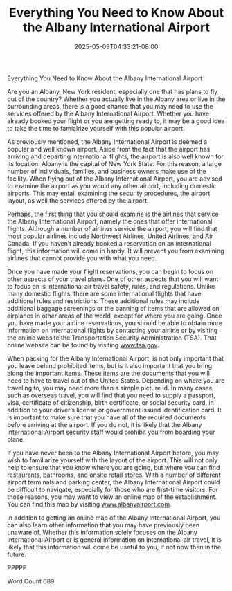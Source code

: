 ﻿---
title: "Everything You Need to Know About the Albany International Airport"
date: 2025-05-09T04:33:21-08:00
description: "International Airports Tips for Web Success"
featured_image: "/images/International Airports.jpg"
tags: ["International Airports"]
---

Everything You Need to Know About the Albany International Airport

Are you an Albany, New York resident, especially one that has plans to fly out of the country?  Whether you actually live in the Albany area or live in the surrounding areas, there is a good chance that you may need to use the services offered by the Albany International Airport. Whether you have already booked your flight or you are getting ready to, it may be a good idea to take the time to famialrize yourself with this popular airport.

As previously mentioned, the Albany International Airport is deemed a popular and well known airport. Aside from the fact that the airport has arriving and departing international flights, the airport is also well known for its location. Albany is the capital of New York State. For this reason, a large number of individuals, families, and business owners make use of the facility.  When flying out of the Albany International Airport, you are advised to examine the airport as you would any other airport, including domestic airports. This may entail examining the security procedures, the airport layout, as well the services offered by the airport.  

Perhaps, the first thing that you should examine is the airlines that service the Albany International Airport, namely the ones that offer international flights. Although a number of airlines service the airport, you will find that most popular airlines include Northwest Airlines, United Airlines, and Air Canada.  If you haven’t already booked a reservation on an international flight, this information will come in handy. It will prevent you from examining airlines that cannot provide you with what you need.  

Once you have made your flight reservations, you can begin to focus on other aspects of your travel plans.  One of other aspects that you will want to focus on is international air travel safety, rules, and regulations.  Unlike many domestic flights, there are some international flights that have additional rules and restrictions.  These additional rules may include additional baggage screenings or the banning of items that are allowed on airplanes in other areas of the world, except for where you are going. Once you have made your airline reservations, you should be able to obtain more information on international flights by contacting your airline or by visiting the online website the Transportation Security Administration (TSA). That online website can be found by visiting www.tsa.gov.

When packing for the Albany International Airport, is not only important that you leave behind prohibited items, but is it also important that you bring along the important items. These items are the documents that you will need to have to travel out of the United States. Depending on where you are traveling to, you may need more than a simple picture id.  In many cases, such as overseas travel, you will find that you need to supply a passport, visa, certificate of citizenship, birth certificate, or social security card, in addition to your driver’s license or government issued identification card. It is important to make sure that you have all of the required documents before arriving at the airport. If you do not, it is likely that the Albany International Airport security staff would prohibit you from boarding your plane.

If you have never been to the Albany International Airport before, you may wish to familiarize yourself with the layout of the airport. This will not only help to ensure that you know where you are going, but where you can find restaurants, bathrooms, and onsite retail stores.  With a number of different airport terminals and parking center, the Albany International Airport could be difficult to navigate, especially for those who are first-time visitors.  For those reasons, you may want to view an online map of the establishment. You can find this map by visiting www.albanyairport.com.  

In addition to getting an online map of the Albany International Airport, you can also learn other information that you may have previously been unaware of. Whether this information solely focuses on the Albany International Airport or is general information on international air travel, it is likely that this information will come be useful to you, if not now then in the future.  

PPPPP

Word Count 689

